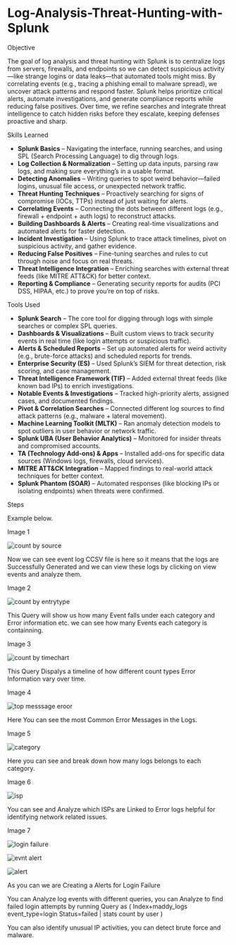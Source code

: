 # Log-Analysis-Threat-Hunting-with-Splunk


Objective

The goal of log analysis and threat hunting with Splunk is to centralize logs from servers, firewalls, and endpoints so we can detect suspicious activity—like strange logins or data leaks—that automated tools might miss. By correlating events (e.g., tracing a phishing email to malware spread), we uncover attack patterns and respond faster. Splunk helps prioritize critical alerts, automate investigations, and generate compliance reports while reducing false positives. Over time, we refine searches and integrate threat intelligence to catch hidden risks before they escalate, keeping defenses proactive and sharp.

Skills Learned 

- **Splunk Basics** – Navigating the interface, running searches, and using SPL (Search Processing Language) to dig through logs.  
- **Log Collection & Normalization** – Setting up data inputs, parsing raw logs, and making sure everything’s in a usable format.  
- **Detecting Anomalies** – Writing queries to spot weird behavior—failed logins, unusual file access, or unexpected network traffic.  
- **Threat Hunting Techniques** – Proactively searching for signs of compromise (IOCs, TTPs) instead of just waiting for alerts.  
- **Correlating Events** – Connecting the dots between different logs (e.g., firewall + endpoint + auth logs) to reconstruct attacks.  
- **Building Dashboards & Alerts** – Creating real-time visualizations and automated alerts for faster detection.  
- **Incident Investigation** – Using Splunk to trace attack timelines, pivot on suspicious activity, and gather evidence.  
- **Reducing False Positives** – Fine-tuning searches and rules to cut through noise and focus on real threats.  
- **Threat Intelligence Integration** – Enriching searches with external threat feeds (like MITRE ATT&CK) for better context.  
- **Reporting & Compliance** – Generating security reports for audits (PCI DSS, HIPAA, etc.) to prove you’re on top of risks.  

Tools Used 

- **Splunk Search** – The core tool for digging through logs with simple searches or complex SPL queries.  
- **Dashboards & Visualizations** – Built custom views to track security events in real time (like login attempts or suspicious traffic).  
- **Alerts & Scheduled Reports** – Set up automated alerts for weird activity (e.g., brute-force attacks) and scheduled reports for trends.  
- **Enterprise Security (ES)** – Used Splunk’s SIEM for threat detection, risk scoring, and case management.  
- **Threat Intelligence Framework (TIF)** – Added external threat feeds (like known bad IPs) to enrich investigations.  
- **Notable Events & Investigations** – Tracked high-priority alerts, assigned cases, and documented findings.  
- **Pivot & Correlation Searches** – Connected different log sources to find attack patterns (e.g., malware + lateral movement).  
- **Machine Learning Toolkit (MLTK)** – Ran anomaly detection models to spot outliers in user behavior or network traffic.  
- **Splunk UBA (User Behavior Analytics)** – Monitored for insider threats and compromised accounts.  
- **TA (Technology Add-ons) & Apps** – Installed add-ons for specific data sources (Windows logs, firewalls, cloud services).  
- **MITRE ATT&CK Integration** – Mapped findings to real-world attack techniques for better context.  
- **Splunk Phantom (SOAR)** – Automated responses (like blocking IPs or isolating endpoints) when threats were confirmed.  

Steps

Example below.

Image 1

![count by source](https://github.com/user-attachments/assets/3962b998-35c4-4535-8d42-9f3cded02c74)

Now we can see event log CCSV file is here so it means that the logs are Successfully Generated and we can view these logs by clicking on view events and analyze them.

Image 2

![count by entrytype](https://github.com/user-attachments/assets/c0acc484-11e7-457e-84b0-30ff0f34a454)

This Query will show us how many Event falls under each category and Error information etc.
we can see how many Events each category is containning.

Image 3 

![count by timechart ](https://github.com/user-attachments/assets/f0bd493a-92d2-463c-bf12-53c06300ca56)

This Query Dispalys a timeline of how different count types Error Information vary over time.

Image 4 

![top messsage eroor](https://github.com/user-attachments/assets/0ed3dd5b-bb59-49f3-931b-f3b1519b6096)

Here You can see the most Common Error Messages in the Logs.

Image 5 

![category ](https://github.com/user-attachments/assets/65fdbd3c-6a02-447d-984c-2b916471f253)

Here you can see and break down how many logs belongs to each category.

Image 6

![isp](https://github.com/user-attachments/assets/6bf7eacf-bf48-4d6f-b44d-fce99e94c1f4)

You can see and Analyze which ISPs are Linked to Error logs helpful for identifying network related issues.

Image 7 

![login  failure](https://github.com/user-attachments/assets/c04fd27b-6eef-4620-bc71-e909ab775390)

![evnt alert](https://github.com/user-attachments/assets/fc7a2449-0b0f-425f-ae51-52030d0e4b5d)

![alert](https://github.com/user-attachments/assets/98835ef7-afb5-4116-af8e-a5870be6617e)

As you can we are Creating a Alerts for Login Failure 

You can Analyze log events with different queries, you can Analyze to find failed login attempts by running Query as ( Index+maddy_logs event_type=login Status=failed | stats count by user )

You can also identify unusual IP activities, you can detect brute force and malware.








